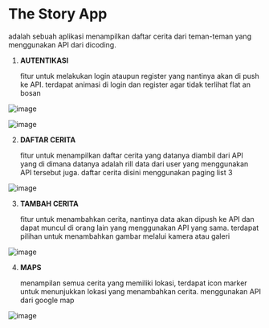 
# The Story App

adalah sebuah aplikasi menampilkan daftar cerita dari teman-teman yang menggunakan API dari dicoding. 

1. **AUTENTIKASI** <P>
fitur untuk melakukan login ataupun register yang nantinya akan di push ke API. terdapat animasi di login dan register agar tidak terlihat flat an bosan

![image](https://github.com/alxndrzk/TheStoryApp-2/assets/114162770/b6c07e6b-238b-417d-9b1a-677f19aaa20e)


![image](https://github.com/alxndrzk/TheStoryApp-2/assets/114162770/0bf6969b-7695-4b66-a8ec-091f9c1d319c)

2. **DAFTAR CERITA** <P>
fitur untuk menampilkan daftar cerita yang datanya diambil dari API yang di dimana datanya adalah rill data dari user yang menggunakan API tersebut juga. daftar cerita disini menggunakan paging list 3

![image](https://github.com/alxndrzk/TheStoryApp-2/assets/114162770/2f506be9-a6a9-4259-a548-7eb88f28cfc4)

3. **TAMBAH CERITA** <P>
fitur untuk menambahkan cerita, nantinya data akan dipush ke API dan dapat muncul di orang lain yang menggunakan API yang sama. terdapat pilihan untuk menambahkan gambar melalui kamera atau galeri

![image](https://github.com/alxndrzk/TheStoryApp-2/assets/114162770/ccce676c-0f46-4dff-88ab-3999b4bbf425)


4. **MAPS** <P>
menampilan semua cerita yang memiliki lokasi, terdapat icon marker untuk menunjukkan lokasi yang menambahkan cerita. menggunakan API dari google map

![image](https://github.com/alxndrzk/TheStoryApp-2/assets/114162770/fcdad73f-ef73-406a-b2da-5cd255f012c4)

